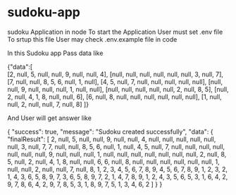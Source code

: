 # sudoku-app
sudoku Application in node
To start the Application User must set .env file 
To srtup this file User may check .env.example file in code

In this Sudoku app Pass data like

{"data":[  
      [2, null, 5, null, null, 9, null, null, 4],
      [null, null, null, null, null, null, 3, null, 7],
      [7, null, null, 8, 5, 6, null, 1, null],
      [4, 5, null, 7, null, null, null, null, null],
      [null, null, 9, null, null, null, 1, null, null],
      [null, null, null, null, null, 2, null, 8, 5],
      [null, 2, null, 4, 1, 8, null, null, 6],
      [6, null, 8, null, null, null, null, null, null],
      [1, null, null, 2, null, null, 7, null, 8]
    ]}

And User will get answer like

{
    "success": true,
    "message": "Sudoku created successfully",
    "data": {
        "finalResult": [
            2,
            null,
            5,
            null,
            null,
            9,
            null,
            null,
            4,
            null,
            null,
            null,
            null,
            null,
            null,
            3,
            null,
            7,
            7,
            null,
            null,
            8,
            5,
            6,
            null,
            1,
            null,
            4,
            5,
            null,
            7,
            null,
            null,
            null,
            null,
            null,
            null,
            null,
            9,
            null,
            null,
            null,
            1,
            null,
            null,
            null,
            null,
            null,
            null,
            null,
            2,
            null,
            8,
            5,
            null,
            2,
            null,
            4,
            1,
            8,
            null,
            null,
            6,
            6,
            null,
            8,
            null,
            null,
            null,
            null,
            null,
            null,
            1,
            null,
            null,
            2,
            null,
            null,
            7,
            null,
            8,
            1,
            2,
            3,
            4,
            5,
            6,
            7,
            8,
            9,
            4,
            5,
            6,
            7,
            8,
            9,
            1,
            2,
            3,
            2,
            1,
            4,
            3,
            6,
            5,
            8,
            9,
            7,
            3,
            6,
            5,
            8,
            9,
            7,
            2,
            1,
            4,
            7,
            8,
            9,
            1,
            2,
            4,
            3,
            5,
            6,
            5,
            3,
            1,
            6,
            4,
            2,
            9,
            7,
            8,
            6,
            4,
            2,
            9,
            7,
            8,
            5,
            3,
            1,
            8,
            9,
            7,
            5,
            1,
            3,
            4,
            6,
            2
        ]
    }
}
